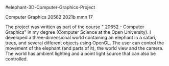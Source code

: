 #elephant-3D-Computer-Graphics-Project 

Computer Graphics 20562 2021b mmn 17

The project was written as part of the course " 20652 - Computer Graphics" in my degree (Computer Science at the Open University).
I developed a three-dimensional world containing an elephant in a safari, trees, and several different objects using OpenGL.
The user can control the movement of the elephant (and parts of it), the world view and the camera.
The world has ambient lighting and a point light source that can also be controlled. 

